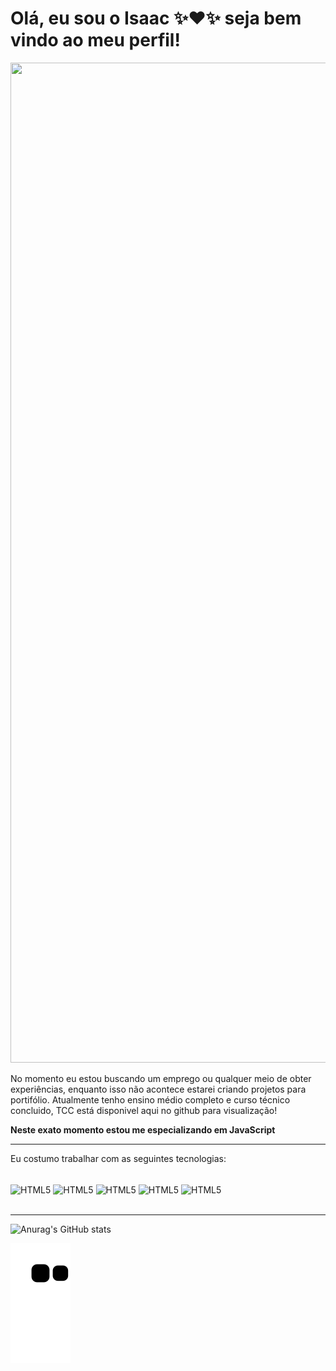 <h1> Olá, eu sou o Isaac ✨❤️✨ seja bem vindo ao meu perfil! </h1>

<img src="https://media.giphy.com/media/ko7twHhomhk8E/giphy.gif" style="width: 200vh; height: 40vh;">

No momento eu estou buscando um emprego ou qualquer meio de obter experiências, enquanto isso não acontece estarei criando projetos para portifólio.
Atualmente tenho ensino médio completo e curso técnico concluido, TCC está disponivel aqui no github para visualização!

<strong>Neste exato momento estou me especializando em JavaScript</strong>

-------------------------------------------------------------------------------------------------------------------------------------------------------------------------

Eu costumo trabalhar com as seguintes tecnologias:

<section style="display: inline_block"><br>
  <img align="center" alt="HTML5" src="https://img.shields.io/badge/HTML5-E34F26?style=for-the-badge&logo=html5&logoColor=white"/>
  <img align="center" alt="HTML5" src="https://img.shields.io/badge/CSS-239120?&style=for-the-badge&logo=css3&logoColor=white"/>
  <img align="center" alt="HTML5" src="https://img.shields.io/badge/JavaScript-F7DF1E?style=for-the-badge&logo=javascript&logoColor=black"/>
  <img align="center" alt="HTML5" src="https://img.shields.io/badge/PHP-777BB4?style=for-the-badge&logo=php&logoColor=white"/>
  <img align="center" alt="HTML5" src="https://img.shields.io/badge/MySQL-00000F?style=for-the-badge&logo=mysql&logoColor=white"/>
</section> <br>

-------------------------------------------------------------------------------------------------------------------------------------------------------------------------

![Anurag's GitHub stats](https://github-readme-stats.vercel.app/api?username=IsaacCunha&show_icons=true&theme=dark) <br> 

![Snake animation](https://github.com/IsaacCunha/IsaacCunha/blob/output/github-contribution-grid-snake.svg)
